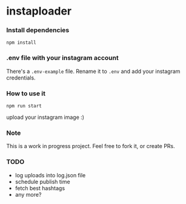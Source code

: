 instaploader
========

### Install dependencies

`npm install`

### .env file with your instagram account

There's a `.env-example` file. Rename it to `.env` and add your instagram credentials.


### How to use it

`npm run start`

upload your instagram image :)


### Note

This is a work in progress project.
Feel free to fork it, or create PRs.


### TODO

- log uploads into log.json file
- schedule publish time
- fetch best hashtags
- any more?